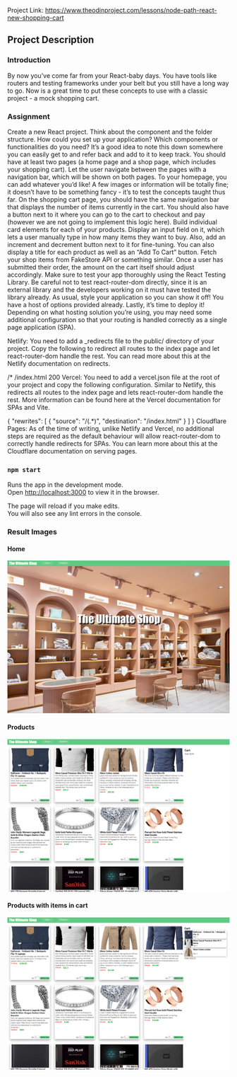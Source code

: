 Project Link: https://www.theodinproject.com/lessons/node-path-react-new-shopping-cart

## Project Description
### Introduction
By now you’ve come far from your React-baby days. You have tools like routers and testing frameworks under your belt but you still have a long way to go. Now is a great time to put these concepts to use with a classic project - a mock shopping cart.

### Assignment
Create a new React project.
Think about the component and the folder structure. How could you set up your application? Which components or functionalities do you need? It’s a good idea to note this down somewhere you can easily get to and refer back and add to it to keep track.
You should have at least two pages (a home page and a shop page, which includes your shopping cart). Let the user navigate between the pages with a navigation bar, which will be shown on both pages.
To your homepage, you can add whatever you’d like! A few images or information will be totally fine; it doesn’t have to be something fancy - it’s to test the concepts taught thus far.
On the shopping cart page, you should have the same navigation bar that displays the number of items currently in the cart. You should also have a button next to it where you can go to the cart to checkout and pay (however we are not going to implement this logic here).
Build individual card elements for each of your products. Display an input field on it, which lets a user manually type in how many items they want to buy. Also, add an increment and decrement button next to it for fine-tuning. You can also display a title for each product as well as an “Add To Cart” button.
Fetch your shop items from FakeStore API or something similar.
Once a user has submitted their order, the amount on the cart itself should adjust accordingly.
Make sure to test your app thoroughly using the React Testing Library. Be careful not to test react-router-dom directly, since it is an external library and the developers working on it must have tested the library already.
As usual, style your application so you can show it off! You have a host of options provided already.
Lastly, it’s time to deploy it! Depending on what hosting solution you’re using, you may need some additional configuration so that your routing is handled correctly as a single page application (SPA).

Netlify: You need to add a _redirects file to the public/ directory of your project. Copy the following to redirect all routes to the index page and let react-router-dom handle the rest. You can read more about this at the Netlify documentation on redirects.

/* /index.html 200
Vercel: You need to add a vercel.json file at the root of your project and copy the following configuration. Similar to Netlify, this redirects all routes to the index page and lets react-router-dom handle the rest. More information can be found here at the Vercel documentation for SPAs and Vite.

{
  "rewrites": [
    {
      "source": "/(.*)",
      "destination": "/index.html"
    }
  ]
}
Cloudflare Pages: As of the time of writing, unlike Netlify and Vercel, no additional steps are required as the default behaviour will allow react-router-dom to correctly handle redirects for SPAs. You can learn more about this at the Cloudflare documentation on serving pages.


### `npm start`

Runs the app in the development mode.\
Open [http://localhost:3000](http://localhost:3000) to view it in the browser.

The page will reload if you make edits.\
You will also see any lint errors in the console.

### Result Images
#### Home
![Image of home page.](public/home.png)
#### Products
![First image of product page.](public/products1.png)
#### Products with items in cart
![Second image of product page.](public/products2.png)
